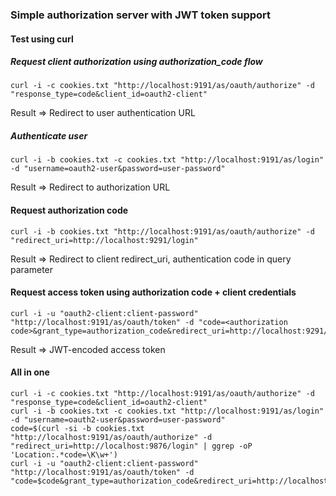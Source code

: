 ### Simple authorization server with JWT token support

#### Test using curl

##### Request client authorization using authorization_code flow
````
curl -i -c cookies.txt "http://localhost:9191/as/oauth/authorize" -d "response_type=code&client_id=oauth2-client"
````
Result => Redirect to user authentication URL

##### Authenticate user
````
curl -i -b cookies.txt -c cookies.txt "http://localhost:9191/as/login" -d "username=oauth2-user&password=user-password"
````
Result => Redirect to authorization URL

#### Request authorization code
````
curl -i -b cookies.txt "http://localhost:9191/as/oauth/authorize" -d "redirect_uri=http://localhost:9291/login"
````
Result => Redirect to client redirect_uri, authentication code in query parameter

#### Request access token using authorization code + client credentials
````
curl -i -u "oauth2-client:client-password" "http://localhost:9191/as/oauth/token" -d "code=<authorization code>&grant_type=authorization_code&redirect_uri=http://localhost:9291/login"
````
Result => JWT-encoded access token

#### All in one
````
curl -i -c cookies.txt "http://localhost:9191/as/oauth/authorize" -d "response_type=code&client_id=oauth2-client"
curl -i -b cookies.txt -c cookies.txt "http://localhost:9191/as/login" -d "username=oauth2-user&password=user-password"
code=$(curl -si -b cookies.txt "http://localhost:9191/as/oauth/authorize" -d "redirect_uri=http://localhost:9876/login" | ggrep -oP 'Location:.*code=\K\w+')
curl -i -u "oauth2-client:client-password" "http://localhost:9191/as/oauth/token" -d "code=$code&grant_type=authorization_code&redirect_uri=http://localhost:9876/login"
````
